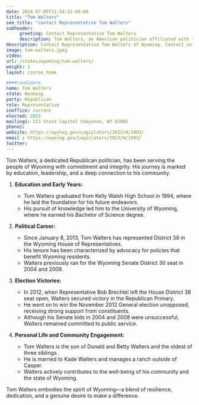 ```yaml
---
date: 2024-07-05T11:54:12-05:00
title: "Tom Walters"
seo_title: "contact Representative Tom Walters"
subheader:
     greeting: Contact Representative Tom Walters
     description: Tom Walters, an American politician affiliated with the Republican Party, is a member of the Wyoming House of Representatives, representing District 38. He assumed office on January 7, 2013.
description: Contact Representative Tom Walters of Wyoming. Contact information for Tom Walters includes email address, phone number, and mailing address.
image: tom-walters.jpeg
video:
url: /states/wyoming/tom-walters/
weight: 1
layout: course_home

####candidate
name: Tom Walters
state: Wyoming
party: Republican
role: Representative
inoffice: current
elected: 2013
mailing1: 213 State Capitol Cheyenne, WY 82002
phone1: 
website: https://wyoleg.gov/Legislators/2023/H/1993/
email : https://wyoleg.gov/Legislators/2023/H/1993/
twitter: 
---
```

Tom Walters, a dedicated Republican politician, has been serving the people of Wyoming with commitment and integrity. His journey is marked by education, leadership, and a deep connection to his community.

1. **Education and Early Years:**
   - Tom Walters graduated from Kelly Walsh High School in 1994, where he laid the foundation for his future endeavors.
   - His pursuit of knowledge led him to the University of Wyoming, where he earned his Bachelor of Science degree.

2. **Political Career:**
   - Since January 8, 2013, Tom Walters has represented District 38 in the Wyoming House of Representatives.
   - His tenure has been characterized by advocacy for policies that benefit Wyoming residents.
   - Walters previously ran for the Wyoming Senate District 30 seat in 2004 and 2008.

3. **Election Victories:**
   - In 2012, when Representative Bob Brechtel left the House District 38 seat open, Walters secured victory in the Republican Primary.
   - He went on to win the November 2012 General election unopposed, receiving strong support from constituents.
   - Although his Senate bids in 2004 and 2008 were unsuccessful, Walters remained committed to public service.

4. **Personal Life and Community Engagement:**
   - Tom Walters is the son of Donald and Betty Walters and the oldest of three siblings.
   - He is married to Kade Walters and manages a ranch outside of Casper.
   - Walters actively contributes to the well-being of his community and the state of Wyoming.

Tom Walters embodies the spirit of Wyoming—a blend of resilience, dedication, and a genuine desire to make a difference.
